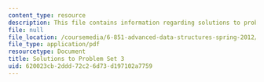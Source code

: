 ```yaml
---
content_type: resource
description: This file contains information regarding solutions to problem set 3.
file: null
file_location: /coursemedia/6-851-advanced-data-structures-spring-2012/620023cb2ddd72c26d73d197102a7759_MIT6_851S12_ps3sol.pdf
file_type: application/pdf
resourcetype: Document
title: Solutions to Problem Set 3
uid: 620023cb-2ddd-72c2-6d73-d197102a7759
---
```

